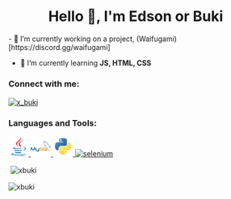 <h1 align="center">Hello 👋, I'm Edson or Buki</h1>
- 🔭 I’m currently working on a project, (Waifugami)[https://discord.gg/waifugami]

- 🌱 I’m currently learning **JS, HTML, CSS**

<h3 align="left">Connect with me:</h3>
<p align="left">
<a href="https://twitter.com/x_buki" target="blank"><img align="center" src="https://raw.githubusercontent.com/rahuldkjain/github-profile-readme-generator/master/src/images/icons/Social/twitter.svg" alt="x_buki" height="30" width="40" /></a>
</p>

<h3 align="left">Languages and Tools:</h3>
<p align="left"> <a href="https://www.java.com" target="_blank" rel="noreferrer"> <img src="https://raw.githubusercontent.com/devicons/devicon/master/icons/java/java-original.svg" alt="java" width="40" height="40"/> </a> <a href="https://www.mysql.com/" target="_blank" rel="noreferrer"> <img src="https://raw.githubusercontent.com/devicons/devicon/master/icons/mysql/mysql-original-wordmark.svg" alt="mysql" width="40" height="40"/> </a> <a href="https://www.python.org" target="_blank" rel="noreferrer"> <img src="https://raw.githubusercontent.com/devicons/devicon/master/icons/python/python-original.svg" alt="python" width="40" height="40"/> </a> <a href="https://www.selenium.dev" target="_blank" rel="noreferrer"> <img src="https://raw.githubusercontent.com/detain/svg-logos/780f25886640cef088af994181646db2f6b1a3f8/svg/selenium-logo.svg" alt="selenium" width="40" height="40"/> </a> </p>

<p>&nbsp;<img align="center" src="https://github-readme-stats.vercel.app/api?username=xbuki&show_icons=true&locale=en" alt="xbuki" /></p>

<p><img align="center" src="https://github-readme-streak-stats.herokuapp.com/?user=xbuki&" alt="xbuki" /></p>
